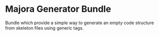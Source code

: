 # Majora Generator Bundle
Bundle which provide a simple way to generate an empty code structure from skeleton files using generic tags.
